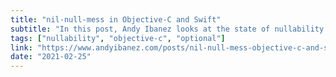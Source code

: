```yaml
---
title: "nil-null-mess in Objective-C and Swift"
subtitle: "In this post, Andy Ibanez looks at the state of nullability in both Objective-C and Swift. Andy explains the different representations of nothingness in each language and points out some pitfalls which we might encounter when working with nullability."
tags: ["nullability", "objective-c", "optional"]
link: "https://www.andyibanez.com/posts/nil-null-mess-objective-c-and-swift/"
date: "2021-02-25"
---
```

